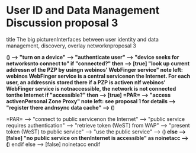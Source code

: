 User ID and Data Management Discussion proposal 3
=================================================

<div class="uml">

title The big picturenInterfaces between user identity and data management, discovery, overlay networknproposal 3

(**) --> "turn on a device"
--> "authenticate user"
--> "device seeks for networksnto connect to"
if "connected?" then
--> [true] "look up current addressn of the PZP by usingn webinos’ WebFinger service"
 note left: webinos WebFinger service is a central servicenon the Internet. For each user, an addressnis stored there if a PZP is activen nIf webinos’ WebFinger service is notnaccessible, the network is not connected tonthe Internet
 if "accessible?" then
 --> [true] =PAR=
--> "access activenPersonal Zone Proxy"
 note left: see proposal 1 for details
 --> "register there andnsync data cache"
--> (**)

=PAR= --> "connect to public servicenon the Internet"
--> "public service requires authentication"
 --> "retrieve token (WeST) from WAP"
--> "present token (WeST) to public service"
 --> "use the public service"
--> (**)
 else
 --> [false] "no public service on thenInternet is accessible" as noinetacc
--> (**)
 endif
else
 --> [false] noinetacc
endif

</div>

